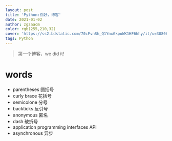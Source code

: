 ```yaml
---
layout: post
title: 'Python:你好，博客'
date: 2021-01-02
author: zgzaacm
color: rgb(255,210,32)
cover: 'https://ss2.bdstatic.com/70cFvnSh_Q1YnxGkpoWK1HF6hhy/it/u=3080697476,1658576794&fm=26&gp=0.jpg'
tags: Python
---
```

> 第一个博客，we did it!

# words #

* parentheses 圆括号
* curly brace 花括号
* semicolone 分号
* backticks 反引号
* anonymous 匿名
* dash 破折号
* application programming interfaces API
* asynchronous 异步
